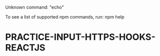 Unknown command: "echo"

To see a list of supported npm commands, run:
  npm help
# PRACTICE-INPUT-HTTPS-HOOKS-REACTJS
